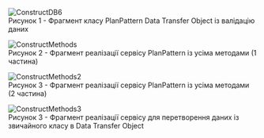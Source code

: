 ![ConstructDB6](https://github.com/oleksandrblazhko/ai-212-majorova/assets/90724127/a7c1e383-9952-4e57-8994-a40f9c6824fa)
<br> Рисунок 1 - Фрагмент класу PlanPattern Data Transfer Object із валідацію даних <br>

![ConstructMethods](https://github.com/oleksandrblazhko/ai-212-majorova/assets/90724127/3a2cdc4a-251a-4aa4-99a6-7dd287f966db)
<br> Рисунок 2 - Фрагмент реалізації сервісу PlanPattern із усіма методами (1 частина)<br>

![ConstructMethods2](https://github.com/oleksandrblazhko/ai-212-majorova/assets/90724127/e86c48f7-9202-4167-98cf-774366085e39)
<br> Рисунок 3 - Фрагмент реалізації сервісу PlanPattern із усіма методами (2 частина)<br>

![ConstructMethods3](https://github.com/oleksandrblazhko/ai-212-majorova/assets/90724127/3190b2b3-93c5-4f44-9679-29f14c52e18c)
<br> Рисунок 3 - Фрагмент реалізації сервісу для перетворення даних із звичайного класу в Data Transfer Object<br>
